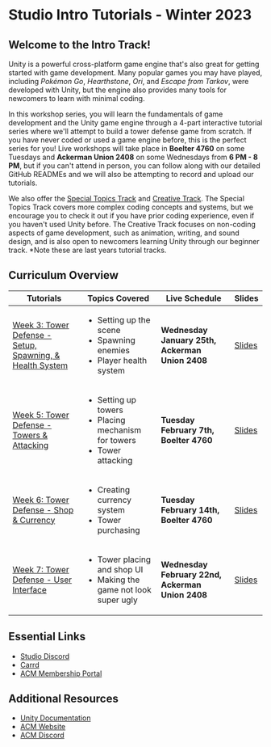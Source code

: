 # Studio Intro Tutorials - Winter 2023
## Welcome to the Intro Track!
Unity is a powerful cross-platform game engine that's also great for getting started with game development. Many popular games you may have played, including *Pokémon Go*, *Hearthstone*, *Ori*, and *Escape from Tarkov*, were developed with Unity, but the engine also provides many tools for newcomers to learn with minimal coding.

In this workshop series, you will learn the fundamentals of game development and the Unity game engine through a 4-part interactive tutorial series where we'll attempt to build a tower defense game from scratch. If you have never coded or used a game engine before, this is the perfect series for you! Live workshops will take place in **Boelter 4760** on some Tuesdays and **Ackerman Union 2408** on some Wednesdays from **6 PM - 8 PM**, but if you can't attend in person, you can follow along with our detailed GitHub READMEs and we will also be attempting to record and upload our tutorials.

We also offer the [Special Topics Track](https://github.com/uclaacm/studio-advanced-tutorials-f21) and [Creative Track](https://github.com/uclaacm/studio-creative-tutorials-f21). The Special Topics Track covers more complex coding concepts and systems, but we encourage you to check it out if you have prior coding experience, even if you haven't used Unity before. The Creative Track focuses on non-coding aspects of game development, such as animation, writing, and sound design, and is also open to newcomers learning Unity through our beginner track. *Note these are last years tutorial tracks.

## Curriculum Overview
| Tutorials | Topics Covered | Live Schedule | Slides |
|-----------|----------------|---------------|--------|
| [Week 3: Tower Defense - Setup, Spawning, & Health System]() | <ul> <li>Setting up the scene</li> <li>Spawning enemies</li> <li>Player health system</li> </ul> | **Wednesday January 25th, Ackerman Union 2408** | [Slides]() |
| [Week 5: Tower Defense - Towers & Attacking]() | <ul> <li>Setting up towers</li> <li>Placing mechanism for towers</li> <li>Tower attacking</li> </ul> | **Tuesday February 7th, Boelter 4760** | [Slides]() |
| [Week 6: Tower Defense - Shop & Currency]() | <ul> <li>Creating currency system</li> <li>Tower purchasing</li> </ul> | **Tuesday February 14th, Boelter 4760** | [Slides]() |
| [Week 7: Tower Defense - User Interface]() | <ul> <li>Tower placing and shop UI</li> <li>Making the game not look super ugly</li>  </ul> | **Wednesday February 22nd, Ackerman Union 2408** | [Slides]() |

## Essential Links
- [Studio Discord](https://discord.com/invite/bBk2Mcw)
- [Carrd](https://acmstudio.carrd.co/)
- [ACM Membership Portal](https://members.uclaacm.com/)

## Additional Resources
- [Unity Documentation](https://docs.unity3d.com/Manual/index.html)
- [ACM Website](https://www.uclaacm.com/)
- [ACM Discord](https://discord.com/invite/eWmzKsY)
